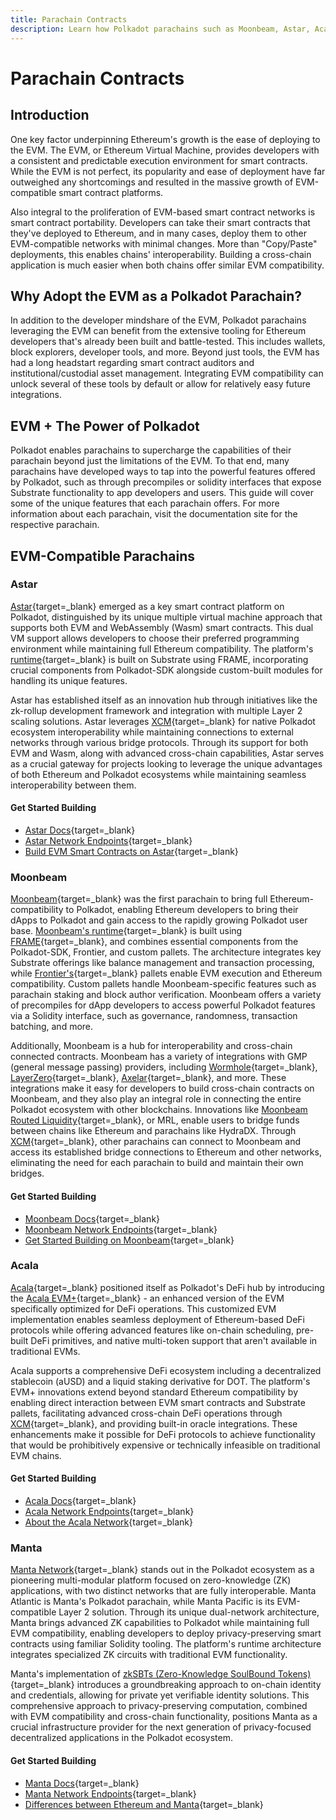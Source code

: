 ```yaml
---
title: Parachain Contracts
description: Learn how Polkadot parachains such as Moonbeam, Astar, Acala, and Manta leverage the Ethereum Virtual Machine (EVM) and integrate it into their parachains.
---
```


# Parachain Contracts

## Introduction

One key factor underpinning Ethereum's growth is the ease of deploying to the EVM. The EVM, or Ethereum Virtual Machine, provides developers with a consistent and predictable execution environment for smart contracts. While the EVM is not perfect, its popularity and ease of deployment have far outweighed any shortcomings and resulted in the massive growth of EVM-compatible smart contract platforms. 

Also integral to the proliferation of EVM-based smart contract networks is smart contract portability. Developers can take their smart contracts that they've deployed to Ethereum, and in many cases, deploy them to other EVM-compatible networks with minimal changes. More than "Copy/Paste" deployments, this enables chains' interoperability. Building a cross-chain application is much easier when both chains offer similar EVM compatibility. 

## Why Adopt the EVM as a Polkadot Parachain?

In addition to the developer mindshare of the EVM, Polkadot parachains leveraging the EVM can benefit from the extensive tooling for Ethereum developers that's already been built and battle-tested. This includes wallets, block explorers, developer tools, and more. Beyond just tools, the EVM has had a long headstart regarding smart contract auditors and institutional/custodial asset management. Integrating EVM compatibility can unlock several of these tools by default or allow for relatively easy future integrations. 

## EVM + The Power of Polkadot

Polkadot enables parachains to supercharge the capabilities of their parachain beyond just the limitations of the EVM. To that end, many parachains have developed ways to tap into the powerful features offered by Polkadot, such as through precompiles or solidity interfaces that expose Substrate functionality to app developers and users. This guide will cover some of the unique features that each parachain offers. For more information about each parachain, visit the documentation site for the respective parachain.  

## EVM-Compatible Parachains 

### Astar

[Astar](https://astar.network/){target=_blank} emerged as a key smart contract platform on Polkadot, distinguished by its unique multiple virtual machine approach that supports both EVM and WebAssembly (Wasm) smart contracts. This dual VM support allows developers to choose their preferred programming environment while maintaining full Ethereum compatibility. The platform's [runtime](https://github.com/AstarNetwork/Astar){target=_blank} is built on Substrate using FRAME, incorporating crucial components from Polkadot-SDK alongside custom-built modules for handling its unique features.

Astar has established itself as an innovation hub through initiatives like the zk-rollup development framework and integration with multiple Layer 2 scaling solutions. Astar leverages [XCM](/develop/interoperability/intro-to-xcm/){target=_blank} for native Polkadot ecosystem interoperability while maintaining connections to external networks through various bridge protocols. Through its support for both EVM and Wasm, along with advanced cross-chain capabilities, Astar serves as a crucial gateway for projects looking to leverage the unique advantages of both Ethereum and Polkadot ecosystems while maintaining seamless interoperability between them.

#### Get Started Building

- [Astar Docs](https://docs.astar.network/){target=_blank}
- [Astar Network Endpoints](https://docs.astar.network/docs/build/environment/endpoints/){target=_blank}
- [Build EVM Smart Contracts on Astar](https://docs.astar.network/docs/build/EVM/){target=_blank}

### Moonbeam

[Moonbeam](https://docs.moonbeam.network/){target=\_blank} was the first parachain to bring full Ethereum-compatibility to Polkadot, enabling Ethereum developers to bring their dApps to Polkadot and gain access to the rapidly growing Polkadot user base. [Moonbeam's runtime](https://github.com/moonbeam-foundation/moonbeam){target=\_blank} is built using [FRAME](/develop/blockchains/custom-blockchains/overview/#frame-runtime-architecture){target=\_blank}, and combines essential components from the Polkadot-SDK, Frontier, and custom pallets. The architecture integrates key Substrate offerings like balance management and transaction processing, while [Frontier's](https://github.com/polkadot-evm/frontier){target=\_blank} pallets enable EVM execution and Ethereum compatibility. Custom pallets handle Moonbeam-specific features such as parachain staking and block author verification. Moonbeam offers a variety of precompiles for dApp developers to access powerful Polkadot features via a Solidity interface, such as governance, randomness, transaction batching, and more. 

Additionally, Moonbeam is a hub for interoperability and cross-chain connected contracts. Moonbeam has a variety of integrations with GMP (general message passing) providers, including [Wormhole](https://wormhole.com/){target=\_blank}, [LayerZero](https://layerzero.network/){target=\_blank}, [Axelar](https://www.axelar.network/){target=\_blank}, and more. These integrations make it easy for developers to build cross-chain contracts on Moonbeam, and they also play an integral role in connecting the entire Polkadot ecosystem with other blockchains. Innovations like [Moonbeam Routed Liquidity](https://docs.moonbeam.network/builders/interoperability/mrl/){target=\_blank}, or MRL, enable users to bridge funds between chains like Ethereum and parachains like HydraDX. Through [XCM](/develop/interoperability/intro-to-xcm/){target=_blank}, other parachains can connect to Moonbeam and access its established bridge connections to Ethereum and other networks, eliminating the need for each parachain to build and maintain their own bridges.

#### Get Started Building

- [Moonbeam Docs](https://docs.moonbeam.network/){target=_blank}
- [Moonbeam Network Endpoints](https://docs.moonbeam.network/builders/get-started/endpoints/){target=_blank}
- [Get Started Building on Moonbeam](https://docs.moonbeam.network/builders/get-started/){target=_blank}

### Acala

[Acala](https://acala.network/){target=\_blank} positioned itself as Polkadot's DeFi hub by introducing the [Acala EVM+](https://evmdocs.acala.network/){target=\_blank} - an enhanced version of the EVM specifically optimized for DeFi operations. This customized EVM implementation enables seamless deployment of Ethereum-based DeFi protocols while offering advanced features like on-chain scheduling, pre-built DeFi primitives, and native multi-token support that aren't available in traditional EVMs.

Acala supports a comprehensive DeFi ecosystem including a decentralized stablecoin (aUSD) and a liquid staking derivative for DOT. The platform's EVM+ innovations extend beyond standard Ethereum compatibility by enabling direct interaction between EVM smart contracts and Substrate pallets, facilitating advanced cross-chain DeFi operations through [XCM](/develop/interoperability/intro-to-xcm/){target=_blank}, and providing built-in oracle integrations. These enhancements make it possible for DeFi protocols to achieve functionality that would be prohibitively expensive or technically infeasible on traditional EVM chains.

#### Get Started Building

- [Acala Docs](https://evmdocs.acala.network/){target=_blank}
- [Acala Network Endpoints](https://wiki.acala.network/integrate/acala/endpoints){target=_blank}
- [About the Acala Network](https://wiki.acala.network/learn/acala-introduction){target=_blank}

### Manta 

[Manta Network](https://manta.network/){target=_blank} stands out in the Polkadot ecosystem as a pioneering multi-modular platform focused on zero-knowledge (ZK) applications, with two distinct networks that are fully interoperable. Manta Atlantic is Manta's Polkadot parachain, while Manta Pacific is its EVM-compatible Layer 2 solution. Through its unique dual-network architecture, Manta brings advanced ZK capabilities to Polkadot while maintaining full EVM compatibility, enabling developers to deploy privacy-preserving smart contracts using familiar Solidity tooling. The platform's runtime architecture integrates specialized ZK circuits with traditional EVM functionality. 

Manta's implementation of [zkSBTs (Zero-Knowledge SoulBound Tokens)](https://docs.manta.network/docs/zkSBT/auto/About){target=_blank} introduces a groundbreaking approach to on-chain identity and credentials, allowing for private yet verifiable identity solutions. This comprehensive approach to privacy-preserving computation, combined with EVM compatibility and cross-chain functionality, positions Manta as a crucial infrastructure provider for the next generation of privacy-focused decentralized applications in the Polkadot ecosystem.

#### Get Started Building

- [Manta Docs](https://docs.manta.network/docs/Introduction){target=_blank}
- [Manta Network Endpoints](https://docs.manta.network/docs/manta-atlantic/Network%20Information){target=_blank}
- [Differences between Ethereum and Manta](https://docs.manta.network/docs/manta-pacific/Build%20on%20Manta/Differences%20between%20Ethereum%20and%20MantaNetwork){target=_blank}
